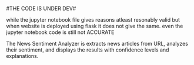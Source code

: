 #THE CODE IS UNDER DEV#


while the jupyter notebook file gives reasons atleast resonably valid but when website is deployed using flask it does not give the same. even the jupyter notebook code is still not   ACCURATE

The News Sentiment Analyzer is extracts news articles from  URL, analyzes their sentiment, and displays the results with confidence levels and explanations.
